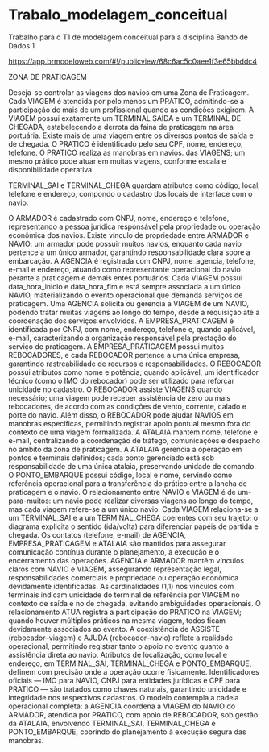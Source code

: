 # Trabalo_modelagem_conceitual
Trabalho para o T1 de modelagem conceitual para a disciplina Bando de Dados 1

https://app.brmodeloweb.com/#!/publicview/68c6ac5c0aee1f3e65bbddc4

ZONA DE PRATICAGEM

Deseja-se controlar as viagens dos navios em uma Zona de Praticagem.  
Cada VIAGEM é atendida por pelo menos um PRATICO, admitindo-se a participação de mais de um profissional quando as condições exigirem. A VIAGEM possui exatamente um TERMINAL SAÍDA e um TERMINAL DE CHEGADA, estabelecendo a derrota da faina de praticagem na área portuária. Existe mais de uma viagem entre os diversos pontos de saída e de chegada.
O PRATICO é identificado pelo seu CPF, nome, endereço, telefone. O PRATICO realiza as manobras em navios. das VIAGENS; um mesmo prático pode atuar em muitas viagens, conforme escala e disponibilidade operativa.

TERMINAL_SAI e TERMINAL_CHEGA guardam atributos como código, local, telefone e endereço, compondo o cadastro dos locais de interface com o navio.

O ARMADOR é cadastrado com CNPJ, nome, endereço e telefone, representando a pessoa jurídica responsável pela propriedade ou operação econômica dos navios.
Existe vínculo de propriedade entre ARMADOR e NAVIO: um armador pode possuir muitos navios, enquanto cada navio pertence a um único armador, garantindo responsabilidade clara sobre a embarcação.
A AGENCIA é registrada com CNPJ, nome_agencia, telefone, e-mail e endereço, atuando como representante operacional do navio perante a praticagem e demais entes portuários.
Cada VIAGEM possui data_hora_inicio e data_hora_fim e está sempre associada a um único NAVIO, materializando o evento operacional que demanda serviços de praticagem.
Uma AGENCIA solicita ou gerencia a VIAGEM de um NAVIO, podendo tratar muitas viagens ao longo do tempo, desde a requisição até a coordenação dos serviços envolvidos.
A EMPRESA_PRATICAGEM é identificada por CNPJ, com nome, endereço, telefone e, quando aplicável, e-mail, caracterizando a organização responsável pela prestação do serviço de praticagem.
A EMPRESA_PRATICAGEM possui muitos REBOCADORES, e cada REBOCADOR pertence a uma única empresa, garantindo rastreabilidade de recursos e responsabilidades.
O REBOCADOR possui atributos como nome e potência; quando aplicável, um identificador técnico (como o IMO do rebocador) pode ser utilizado para reforçar unicidade no cadastro.
O REBOCADOR assiste VIAGENS quando necessário; uma viagem pode receber assistência de zero ou mais rebocadores, de acordo com as condições de vento, corrente, calado e porte do navio.
Além disso, o REBOCADOR pode ajudar NAVIOS em manobras específicas, permitindo registrar apoio pontual mesmo fora do contexto de uma viagem formalizada.
A ATALAIA mantém nome, telefone e e-mail, centralizando a coordenação de tráfego, comunicações e despacho no âmbito da zona de praticagem.
A ATALAIA gerencia a operação em pontos e terminais definidos; cada ponto gerenciado está sob responsabilidade de uma única atalaia, preservando unidade de comando.
O PONTO_EMBARQUE possui código, local e nome, servindo como referência operacional para a transferência do prático entre a lancha de praticagem e o navio.
O relacionamento entre NAVIO e VIAGEM é de um-para-muitos: um navio pode realizar diversas viagens ao longo do tempo, mas cada viagem refere-se a um único navio.
Cada VIAGEM relaciona-se a um TERMINAL_SAI e a um TERMINAL_CHEGA coerentes com seu trajeto; o diagrama explicita o sentido (ida/volta) para diferenciar papéis de partida e chegada.
Os contatos (telefone, e-mail) de AGENCIA, EMPRESA_PRATICAGEM e ATALAIA são mantidos para assegurar comunicação contínua durante o planejamento, a execução e o encerramento das operações.
AGENCIA e ARMADOR mantêm vínculos claros com NAVIO e VIAGEM, assegurando representação legal, responsabilidades comerciais e propriedade ou operação econômica devidamente identificadas.
As cardinalidades (1,1) nos vínculos com terminais indicam unicidade do terminal de referência por VIAGEM no contexto de saída e no de chegada, evitando ambiguidades operacionais.
O relacionamento ATUA registra a participação do PRATICO na VIAGEM; quando houver múltiplos práticos na mesma viagem, todos ficam devidamente associados ao evento.
A coexistência de ASSISTE (rebocador–viagem) e AJUDA (rebocador–navio) reflete a realidade operacional, permitindo registrar tanto o apoio no evento quanto a assistência direta ao navio.
Atributos de localização, como local e endereço, em TERMINAL_SAI, TERMINAL_CHEGA e PONTO_EMBARQUE, definem com precisão onde a operação ocorre fisicamente.
Identificadores oficiais — IMO para NAVIO, CNPJ para entidades jurídicas e CPF para PRATICO — são tratados como chaves naturais, garantindo unicidade e integridade nos respectivos cadastros.
O modelo contempla a cadeia operacional completa: a AGENCIA coordena a VIAGEM do NAVIO do ARMADOR, atendida por PRATICO, com apoio de REBOCADOR, sob gestão da ATALAIA, envolvendo TERMINAL_SAI, TERMINAL_CHEGA e PONTO_EMBARQUE, cobrindo do planejamento à execução segura das manobras.

